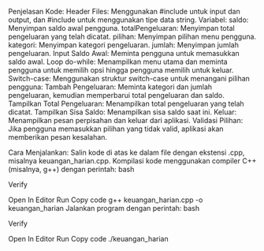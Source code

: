 Penjelasan Kode:
Header Files: Menggunakan #include <iostream> untuk input dan output, dan #include <string> untuk menggunakan tipe data string.
Variabel:
saldo: Menyimpan saldo awal pengguna.
totalPengeluaran: Menyimpan total pengeluaran yang telah dicatat.
pilihan: Menyimpan pilihan menu pengguna.
kategori: Menyimpan kategori pengeluaran.
jumlah: Menyimpan jumlah pengeluaran.
Input Saldo Awal: Meminta pengguna untuk memasukkan saldo awal.
Loop do-while: Menampilkan menu utama dan meminta pengguna untuk memilih opsi hingga pengguna memilih untuk keluar.
Switch-case: Menggunakan struktur switch-case untuk menangani pilihan pengguna:
Tambah Pengeluaran: Meminta kategori dan jumlah pengeluaran, kemudian memperbarui total pengeluaran dan saldo.
Tampilkan Total Pengeluaran: Menampilkan total pengeluaran yang telah dicatat.
Tampilkan Sisa Saldo: Menampilkan sisa saldo saat ini.
Keluar: Menampilkan pesan perpisahan dan keluar dari aplikasi.
Validasi Pilihan: Jika pengguna memasukkan pilihan yang tidak valid, aplikasi akan memberikan pesan kesalahan.

Cara Menjalankan:
Salin kode di atas ke dalam file dengan ekstensi .cpp, misalnya keuangan_harian.cpp.
Kompilasi kode menggunakan compiler C++ (misalnya, g++) dengan perintah:
bash

Verify

Open In Editor
Run
Copy code
g++ keuangan_harian.cpp -o keuangan_harian
Jalankan program dengan perintah:
bash

Verify

Open In Editor
Run
Copy code
./keuangan_harian
